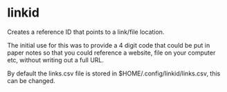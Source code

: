 # linkid
Creates a reference ID that points to a link/file location.

The initial use for this was to provide a 4 digit code that could be put in paper notes so that you could reference a website, file on your computer etc, without writing out a full URL.

By default the links.csv file is stored in $HOME/.config/linkid/links.csv, this can be changed.
